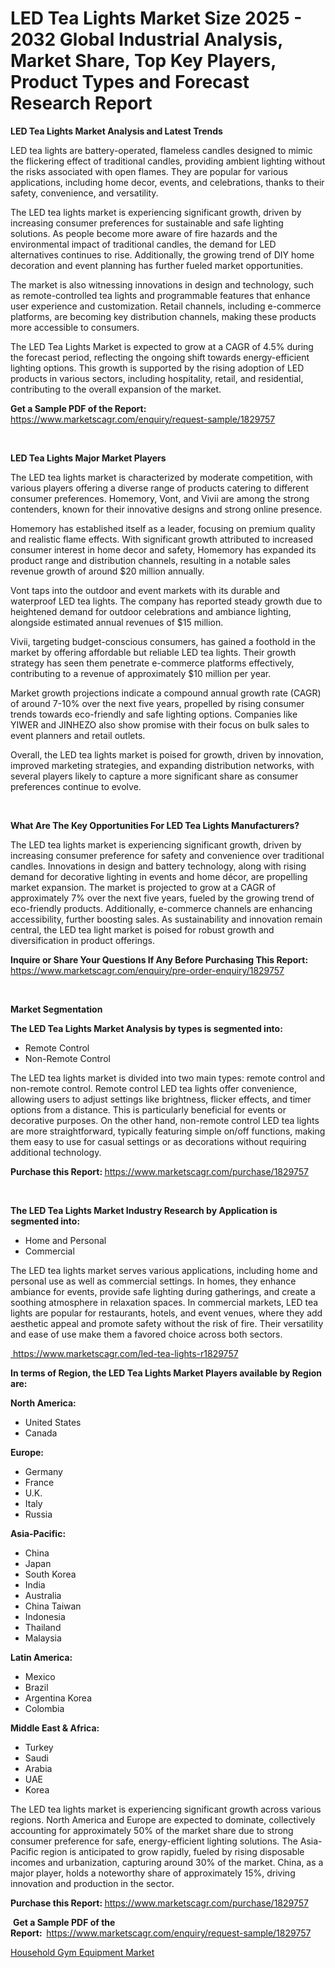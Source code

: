 <p><h1>LED Tea Lights Market Size 2025 - 2032 Global Industrial Analysis, Market Share, Top Key Players, Product Types and Forecast Research Report</h1></p><p><strong>LED Tea Lights Market Analysis and Latest Trends</strong></p>
<p><p>LED tea lights are battery-operated, flameless candles designed to mimic the flickering effect of traditional candles, providing ambient lighting without the risks associated with open flames. They are popular for various applications, including home decor, events, and celebrations, thanks to their safety, convenience, and versatility.</p><p>The LED tea lights market is experiencing significant growth, driven by increasing consumer preferences for sustainable and safe lighting solutions. As people become more aware of fire hazards and the environmental impact of traditional candles, the demand for LED alternatives continues to rise. Additionally, the growing trend of DIY home decoration and event planning has further fueled market opportunities.</p><p>The market is also witnessing innovations in design and technology, such as remote-controlled tea lights and programmable features that enhance user experience and customization. Retail channels, including e-commerce platforms, are becoming key distribution channels, making these products more accessible to consumers.</p><p>The LED Tea Lights Market is expected to grow at a CAGR of 4.5% during the forecast period, reflecting the ongoing shift towards energy-efficient lighting options. This growth is supported by the rising adoption of LED products in various sectors, including hospitality, retail, and residential, contributing to the overall expansion of the market.</p></p>
<p><strong>Get a Sample PDF of the Report:&nbsp;</strong> <a href="https://www.marketscagr.com/enquiry/request-sample/1829757?utm_campaign=2198&utm_medium=2&utm_source=Github&utm_content=ia&utm_term=05042025&utm_id=led-tea-lights">https://www.marketscagr.com/enquiry/request-sample/1829757</a></p>
<p>&nbsp;</p>
<p><strong>LED Tea Lights Major Market Players</strong></p>
<p><p>The LED tea lights market is characterized by moderate competition, with various players offering a diverse range of products catering to different consumer preferences. Homemory, Vont, and Vivii are among the strong contenders, known for their innovative designs and strong online presence.</p><p>Homemory has established itself as a leader, focusing on premium quality and realistic flame effects. With significant growth attributed to increased consumer interest in home decor and safety, Homemory has expanded its product range and distribution channels, resulting in a notable sales revenue growth of around $20 million annually.</p><p>Vont taps into the outdoor and event markets with its durable and waterproof LED tea lights. The company has reported steady growth due to heightened demand for outdoor celebrations and ambiance lighting, alongside estimated annual revenues of $15 million.</p><p>Vivii, targeting budget-conscious consumers, has gained a foothold in the market by offering affordable but reliable LED tea lights. Their growth strategy has seen them penetrate e-commerce platforms effectively, contributing to a revenue of approximately $10 million per year.</p><p>Market growth projections indicate a compound annual growth rate (CAGR) of around 7-10% over the next five years, propelled by rising consumer trends towards eco-friendly and safe lighting options. Companies like YIWER and JINHEZO also show promise with their focus on bulk sales to event planners and retail outlets.</p><p>Overall, the LED tea lights market is poised for growth, driven by innovation, improved marketing strategies, and expanding distribution networks, with several players likely to capture a more significant share as consumer preferences continue to evolve.</p></p>
<p>&nbsp;</p>
<p><strong>What Are The Key Opportunities For LED Tea Lights Manufacturers?</strong></p>
<p><p>The LED tea lights market is experiencing significant growth, driven by increasing consumer preference for safety and convenience over traditional candles. Innovations in design and battery technology, along with rising demand for decorative lighting in events and home décor, are propelling market expansion. The market is projected to grow at a CAGR of approximately 7% over the next five years, fueled by the growing trend of eco-friendly products. Additionally, e-commerce channels are enhancing accessibility, further boosting sales. As sustainability and innovation remain central, the LED tea light market is poised for robust growth and diversification in product offerings.</p></p>
<p><strong>Inquire or Share Your Questions If Any Before Purchasing This Report:</strong> <a href="https://www.marketscagr.com/enquiry/pre-order-enquiry/1829757?utm_campaign=2198&utm_medium=2&utm_source=Github&utm_content=ia&utm_term=05042025&utm_id=led-tea-lights">https://www.marketscagr.com/enquiry/pre-order-enquiry/1829757</a></p>
<p>&nbsp;</p>
<p><strong>Market Segmentation</strong></p>
<p><strong>The LED Tea Lights Market Analysis by types is segmented into:</strong></p>
<p><ul><li>Remote Control</li><li>Non-Remote Control</li></ul></p>
<p><p>The LED tea lights market is divided into two main types: remote control and non-remote control. Remote control LED tea lights offer convenience, allowing users to adjust settings like brightness, flicker effects, and timer options from a distance. This is particularly beneficial for events or decorative purposes. On the other hand, non-remote control LED tea lights are more straightforward, typically featuring simple on/off functions, making them easy to use for casual settings or as decorations without requiring additional technology.</p></p>
<p><strong>Purchase this Report:&nbsp;</strong><a href="https://www.marketscagr.com/purchase/1829757?utm_campaign=2198&utm_medium=2&utm_source=Github&utm_content=ia&utm_term=05042025&utm_id=led-tea-lights">https://www.marketscagr.com/purchase/1829757</a></p>
<p>&nbsp;</p>
<p><strong>The LED Tea Lights Market Industry Research by Application is segmented into:</strong></p>
<p><ul><li>Home and Personal</li><li>Commercial</li></ul></p>
<p><p>The LED tea lights market serves various applications, including home and personal use as well as commercial settings. In homes, they enhance ambiance for events, provide safe lighting during gatherings, and create a soothing atmosphere in relaxation spaces. In commercial markets, LED tea lights are popular for restaurants, hotels, and event venues, where they add aesthetic appeal and promote safety without the risk of fire. Their versatility and ease of use make them a favored choice across both sectors.</p></p>
<p><a href="https://www.marketscagr.com/led-tea-lights-r1829757?utm_campaign=2198&utm_medium=2&utm_source=Github&utm_content=ia&utm_term=05042025&utm_id=led-tea-lights">&nbsp;https://www.marketscagr.com/led-tea-lights-r1829757</a></p>
<p><strong>In terms of Region, the LED Tea Lights Market Players available by Region are:</strong></p>
<p>
    <p> <strong> North America: </strong>
        <ul>
            <li>United States</li>
            <li>Canada</li>
        </ul>
        </p> 
    <p> <strong> Europe: </strong>
        <ul>
            <li>Germany</li>
            <li>France</li>
            <li>U.K.</li>
            <li>Italy</li>
            <li>Russia</li>
        </ul>
        </p> 
    <p> <strong> Asia-Pacific: </strong>
        <ul>
            <li>China</li>
            <li>Japan</li>
            <li>South Korea</li>
            <li>India</li>
            <li>Australia</li>
            <li>China Taiwan</li>
            <li>Indonesia</li>
            <li>Thailand</li>
            <li>Malaysia</li>
        </ul>
        </p> 
    <p> <strong> Latin America: </strong>
        <ul>
            <li>Mexico</li>
            <li>Brazil</li>
            <li>Argentina Korea</li>
            <li>Colombia</li>
        </ul>
        </p> 
    <p> <strong> Middle East & Africa: </strong>
        <ul>
            <li>Turkey</li>
            <li>Saudi</li>
            <li>Arabia</li>
            <li>UAE</li>
            <li>Korea</li>
        </ul>
    </p>
    </p>
<p><p>The LED tea lights market is experiencing significant growth across various regions. North America and Europe are expected to dominate, collectively accounting for approximately 50% of the market share due to strong consumer preference for safe, energy-efficient lighting solutions. The Asia-Pacific region is anticipated to grow rapidly, fueled by rising disposable incomes and urbanization, capturing around 30% of the market. China, as a major player, holds a noteworthy share of approximately 15%, driving innovation and production in the sector.</p></p>
<p><strong>Purchase this Report: </strong><a href="https://www.marketscagr.com/purchase/1829757?utm_campaign=2198&utm_medium=2&utm_source=Github&utm_content=ia&utm_term=05042025&utm_id=led-tea-lights">https://www.marketscagr.com/purchase/1829757</a></p>
<p>&nbsp;<strong>Get a Sample PDF of the Report:&nbsp;&nbsp;</strong><a href="https://www.marketscagr.com/enquiry/request-sample/1829757?utm_campaign=2198&utm_medium=2&utm_source=Github&utm_content=ia&utm_term=05042025&utm_id=led-tea-lights">https://www.marketscagr.com/enquiry/request-sample/1829757</a></p>
<p><strong></strong></p>
<p><p><a href="https://github.com/delindacallegari68/Market-Research-Report-List-1/blob/main/household-gym-equipment-market.md?utm_campaign=2198&utm_medium=2&utm_source=Github&utm_content=ia&utm_term=05042025&utm_id=led-tea-lights">Household Gym Equipment Market</a></p></p>